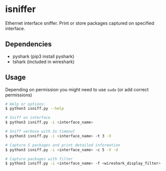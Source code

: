 # isniffer
Ethernet interface sniffer. Print or store packages captured on specified interface. 

## Dependencies
* pyshark (pip3 install pyshark)
* tshark (included in wireshark)

## Usage 
Depending on permission you might need to use `sudo` (or add correct permissions)

```bash
# Help or options:
$ python3 isniff.py --help

# Sniff on interface
$ python3 isniff.py -i <interface_name> 

# Sniff verbose with 3s timeout
$ python3 isniff.py -i <interface_name> -t 3 -V

# Capture 5 packages and print detailed information
$ python3 isniff.py -i <interface_name> -c 5 -V -d 

# Capture packages with filter
$ python3 isniff.py -i <interface_name> -f <wireshark_display_filter>
```
